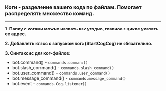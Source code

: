 ### Коги - разделение вашего кода по файлам. Помогает распределять множество команд.

____

**1. Папку с когами можно назвать как угодно, главное в цикле указать ее адрес.**

**2. Добавлять класс с запуском кога (StartCogCog) не обязательно.**

**3. Синтаксис для ког-файлов:**

* bot.command() - ```commands.command()```
* bot.slash_command() - ```commands.slash_command()```
* bot.user_command() - ```commands.user_command()```
* bot.message_command() - ```commands.message_command()```
* bot.event - ```commands.Cog.listener()```
